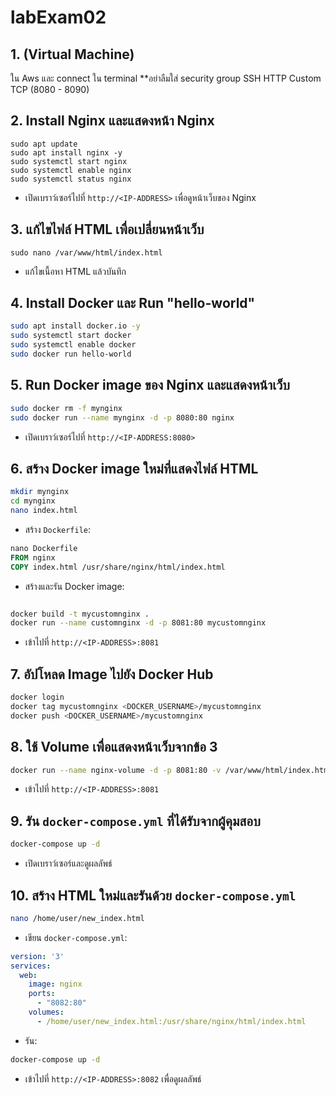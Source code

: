 # labExam02

## 1. (Virtual Machine) 
ใน Aws และ connect ใน terminal **อย่าลืมใส่ security group SSH HTTP Custom TCP (8080 - 8090)

## 2. Install Nginx และแสดงหน้า Nginx
```
sudo apt update
sudo apt install nginx -y
sudo systemctl start nginx
sudo systemctl enable nginx
sudo systemctl status nginx
```
- เปิดเบราว์เซอร์ไปที่ `http://<IP-ADDRESS>` เพื่อดูหน้าเว็บของ Nginx

## 3. แก้ไขไฟล์ HTML เพื่อเปลี่ยนหน้าเว็บ
```
sudo nano /var/www/html/index.html
```
- แก้ไขเนื้อหา HTML แล้วบันทึก

## 4. Install Docker และ Run "hello-world"
```bash
sudo apt install docker.io -y
sudo systemctl start docker
sudo systemctl enable docker
sudo docker run hello-world
```

## 5. Run Docker image ของ Nginx และแสดงหน้าเว็บ
```bash
sudo docker rm -f mynginx
sudo docker run --name mynginx -d -p 8080:80 nginx
```
- เปิดเบราว์เซอร์ไปที่ `http://<IP-ADDRESS:8080>`

## 6. สร้าง Docker image ใหม่ที่แสดงไฟล์ HTML
```bash
mkdir mynginx
cd mynginx
nano index.html
```
- สร้าง `Dockerfile`:
```Dockerfile
nano Dockerfile
FROM nginx
COPY index.html /usr/share/nginx/html/index.html
```
- สร้างและรัน Docker image:
```bash

docker build -t mycustomnginx .
docker run --name customnginx -d -p 8081:80 mycustomnginx
```
- เข้าไปที่ `http://<IP-ADDRESS>:8081`

## 7. อัปโหลด Image ไปยัง Docker Hub
```bash
docker login
docker tag mycustomnginx <DOCKER_USERNAME>/mycustomnginx
docker push <DOCKER_USERNAME>/mycustomnginx
```

## 8. ใช้ Volume เพื่อแสดงหน้าเว็บจากข้อ 3
```bash
docker run --name nginx-volume -d -p 8081:80 -v /var/www/html/index.html:/usr/share/nginx/html/index.html nginx
```
- เข้าไปที่ `http://<IP-ADDRESS>:8081`

## 9. รัน `docker-compose.yml` ที่ได้รับจากผู้คุมสอบ
```bash
docker-compose up -d
```
- เปิดเบราว์เซอร์และดูผลลัพธ์

## 10. สร้าง HTML ใหม่และรันด้วย `docker-compose.yml`
```bash
nano /home/user/new_index.html
```
- เขียน `docker-compose.yml`:
```yaml
version: '3'
services:
  web:
    image: nginx
    ports:
      - "8082:80"
    volumes:
      - /home/user/new_index.html:/usr/share/nginx/html/index.html
```
- รัน:
```bash
docker-compose up -d
```
- เข้าไปที่ `http://<IP-ADDRESS>:8082` เพื่อดูผลลัพธ์
